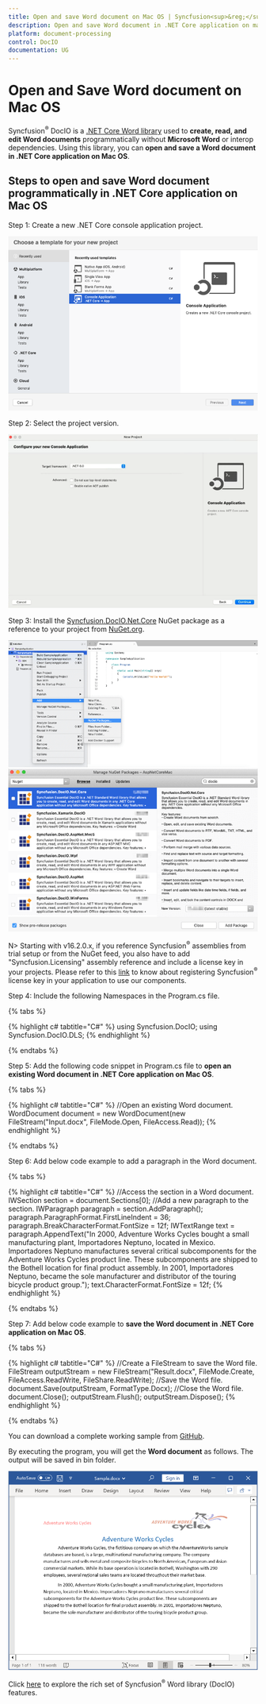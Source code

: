 ```yaml
---
title: Open and save Word document on Mac OS | Syncfusion<sup>&reg;</sup>
description: Open and save Word document in .NET Core application on macOS using Syncfusion<sup>&reg;</sup> .NET Core Word (DocIO) library.
platform: document-processing
control: DocIO
documentation: UG
---
```


# Open and Save Word document on Mac OS

Syncfusion<sup>&reg;</sup> DocIO is a [.NET Core Word library](https://www.syncfusion.com/document-processing/word-framework/net-core/word-library) used to **create, read, and edit Word documents** programmatically without **Microsoft Word** or interop dependencies. Using this library, you can **open and save a Word document in .NET Core application on Mac OS**.

## Steps to open and save Word document programmatically in .NET Core application on Mac OS

Step 1: Create a new .NET Core console application project.

![Create .NET Core console application in Visual Studio](Mac-images/CreateProject.png)

Step 2: Select the project version.

![Select Project version](Mac-images/selectprojectverion.png)

Step 3: Install the [Syncfusion.DocIO.Net.Core](https://www.nuget.org/packages/Syncfusion.DocIO.Net.Core) NuGet package as a reference to your project from [NuGet.org](https://www.nuget.org/).

![Install Syncfusion.DocIO.Net.Core NuGet package](Mac-images/Install_Nuget1.png)
![Install Syncfusion.DocIO.Net.Core NuGet package](Mac-images/Install_Nuget.png)

N> Starting with v16.2.0.x, if you reference Syncfusion<sup>&reg;</sup> assemblies from trial setup or from the NuGet feed, you also have to add "Syncfusion.Licensing" assembly reference and include a license key in your projects. Please refer to this [link](https://help.syncfusion.com/common/essential-studio/licensing/overview) to know about registering Syncfusion<sup>&reg;</sup> license key in your application to use our components.

Step 4: Include the following Namespaces in the Program.cs file.

{% tabs %}

{% highlight c# tabtitle="C#" %}
using Syncfusion.DocIO;
using Syncfusion.DocIO.DLS;
{% endhighlight %}

{% endtabs %}

Step 5: Add the following code snippet in Program.cs file to **open an existing Word document in .NET Core application on Mac OS**.

{% tabs %}

{% highlight c# tabtitle="C#" %}
//Open an existing Word document.
WordDocument document = new WordDocument(new FileStream("Input.docx", FileMode.Open, FileAccess.Read));
{% endhighlight %}

{% endtabs %}

Step 6: Add below code example to add a paragraph in the Word document.

{% tabs %}

{% highlight c# tabtitle="C#" %}
//Access the section in a Word document.
IWSection section = document.Sections[0];
//Add a new paragraph to the section.
IWParagraph paragraph = section.AddParagraph();
paragraph.ParagraphFormat.FirstLineIndent = 36;
paragraph.BreakCharacterFormat.FontSize = 12f;
IWTextRange text = paragraph.AppendText("In 2000, Adventure Works Cycles bought a small manufacturing plant, Importadores Neptuno, located in Mexico. Importadores Neptuno manufactures several critical subcomponents for the Adventure Works Cycles product line. These subcomponents are shipped to the Bothell location for final product assembly. In 2001, Importadores Neptuno, became the sole manufacturer and distributor of the touring bicycle product group.");
text.CharacterFormat.FontSize = 12f;
{% endhighlight %}

{% endtabs %}

Step 7: Add below code example to **save the Word document in .NET Core application on Mac OS**.

{% tabs %}

{% highlight c# tabtitle="C#" %}
//Create a FileStream to save the Word file.
FileStream outputStream = new FileStream("Result.docx", FileMode.Create, FileAccess.ReadWrite, FileShare.ReadWrite);
//Save the Word file.
document.Save(outputStream, FormatType.Docx);
//Close the Word file.
document.Close();
outputStream.Flush();
outputStream.Dispose();
{% endhighlight %}

{% endtabs %}

You can download a complete working sample from [GitHub](https://github.com/SyncfusionExamples/DocIO-Examples/tree/main/Read-and-Save-document/Open-and-save-Word-document/MAC).

By executing the program, you will get the **Word document** as follows. The output will be saved in bin folder.

![.Net Core open and save output Word document](Mac-images/OpenAndSaveOutput.png)

Click [here](https://www.syncfusion.com/document-processing/word-framework/net-core) to explore the rich set of Syncfusion<sup>&reg;</sup> Word library (DocIO) features. 